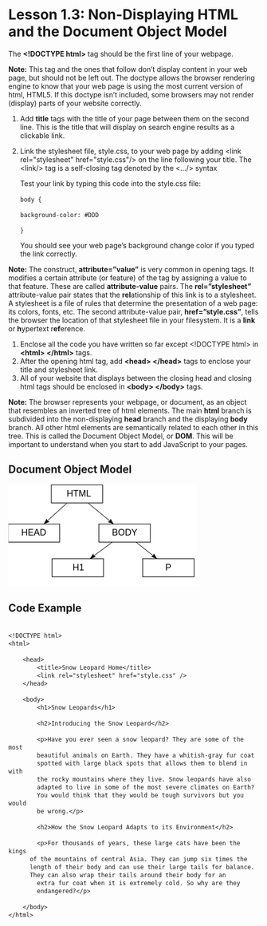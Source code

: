 # Lesson 1.3: Non-Displaying HTML and the Document Object Model

The **&lt;!DOCTYPE html&gt;** tag should be the first line of your webpage.

**Note:** This tag and the ones that follow don’t display content in your web page, but should not be left out. The doctype allows the browser rendering engine to know that your web page is using the most current version of html, HTML5. If this doctype isn’t included, some browsers may not render \(display\) parts of your website correctly.

1. Add **title** tags with the title of your page between them on the second line. This is the title that will display on search engine results as a clickable link.
2. Link the stylesheet file, style.css, to your web page by adding &lt;link rel="stylesheet" href="style.css"/&gt; on the line following your title. The &lt;link/&gt; tag is a self-closing tag denoted by the &lt;.../&gt; syntax

   Test your link by typing this code into the style.css file:

   `body {`

    `background-color: #DDD`

   `}`

   You should see your web page’s background change color if you typed the link correctly.

**Note:** The construct, **attribute=”value”** is very common in opening tags. It modifies a certain attribute \(or feature\) of the tag by assigning a value to that feature. These are called **attribute-value** pairs. The **rel=”stylesheet”** attribute-value pair states that the **rel**ationship of this link is to a stylesheet. A stylesheet is a file of rules that determine the presentation of a web page: its colors, fonts, etc. The second attribute-value pair, **href=”style.css”**, tells the browser the location of that stylesheet file in your filesystem. It is a **link** or **h**ypertext r**ef**erence.

1. Enclose all the code you have written so far except &lt;!DOCTYPE html&gt; in **&lt;html&gt; &lt;/html&gt;** tags.
2. After the opening html tag, add **&lt;head&gt; &lt;/head&gt;** tags to enclose your title and stylesheet link.
3. All of your website that displays between the closing head and closing html tags should be enclosed in **&lt;body&gt; &lt;/body&gt;** tags.

**Note:** The browser represents your webpage, or document, as an object that resembles an inverted tree of html elements. The main **html** branch is subdivided into the non-displaying **head** branch and the displaying **body** branch. All other html elements are semantically related to each other in this tree. This is called the Document Object Model, or **DOM**. This will be important to understand when you start to add JavaScript to your pages.

## Document Object Model

![](.gitbook/assets/dom.png)

## Code Example

```text

<!DOCTYPE html>
<html>

	<head>
		<title>Snow Leopard Home</title>
		<link rel="stylesheet" href="style.css" />
	</head>

	<body>
		<h1>Snow Leopards</h1>

		<h2>Introducing the Snow Leopard</h2>

		<p>Have you ever seen a snow leopard? They are some of the most 
		beautiful animals on Earth. They have a whitish-gray fur coat 
		spotted with large black spots that allows them to blend in with 
		the rocky mountains where they live. Snow leopards have also 
		adapted to live in some of the most severe climates on Earth? 
		You would think that they would be tough survivors but you would 
		be wrong.</p>

		<h2>How the Snow Leopard Adapts to its Environment</h2>

		<p>For thousands of years, these large cats have been the kings
	  of the mountains of central Asia. They can jump six times the  
	  length of their body and can use their large tails for balance. 
	  They can also wrap their tails around their body for an
		extra fur coat when it is extremely cold. So why are they 
		endangered?</p>
		
	</body>
</html>
```

